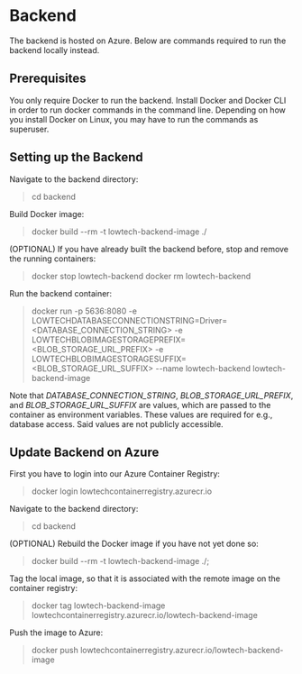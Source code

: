# Backend
The backend is hosted on Azure.
Below are commands required to run the backend locally instead.

## Prerequisites
You only require Docker to run the backend. Install Docker and Docker CLI in order to run docker commands in the command line.
Depending on how you install Docker on Linux, you may have to run the commands as superuser.

## Setting up the Backend
Navigate to the backend directory:
> cd backend

Build Docker image:
> docker build --rm -t lowtech-backend-image ./

(OPTIONAL) If you have already built the backend before, stop and remove the running containers:
> docker stop lowtech-backend
> docker rm lowtech-backend

Run the backend container:
> docker run -p 5636:8080 -e LOWTECHDATABASECONNECTIONSTRING=Driver=<DATABASE_CONNECTION_STRING> -e LOWTECHBLOBIMAGESTORAGEPREFIX=<BLOB_STORAGE_URL_PREFIX> -e LOWTECHBLOBIMAGESTORAGESUFFIX=<BLOB_STORAGE_URL_SUFFIX> --name lowtech-backend lowtech-backend-image

Note that _DATABASE_CONNECTION_STRING_, _BLOB_STORAGE_URL_PREFIX_, and _BLOB_STORAGE_URL_SUFFIX_ are values, which are passed to the container as environment variables. These values are required for e.g., database access. Said values are not publicly accessible.

## Update Backend on Azure
First you have to login into our Azure Container Registry:
> docker login lowtechcontainerregistry.azurecr.io

Navigate to the backend directory:
> cd backend

(OPTIONAL) Rebuild the Docker image if you have not yet done so:
> docker build --rm -t lowtech-backend-image ./;

Tag the local image, so that it is associated with the remote image on the container registry:
> docker tag lowtech-backend-image lowtechcontainerregistry.azurecr.io/lowtech-backend-image

Push the image to Azure:
> docker push lowtechcontainerregistry.azurecr.io/lowtech-backend-image
